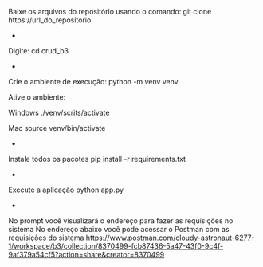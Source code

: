 Baixe os arquivos do repositório usando o comando:
git clone https://url_do_repositorio

-
Digite:
cd crud_b3

-
Crie o ambiente de execução:
python -m venv venv

Ative o ambiente:

Windows
./venv/scrits/activate

Mac
source venv/bin/activate

-
Instale todos os pacotes
pip install -r requirements.txt

-
Execute a aplicação
python app.py

-
No prompt você visualizará o endereço para fazer as requisições no sistema
No endereço abaixo você pode acessar o Postman com as requisições do sistema
https://www.postman.com/cloudy-astronaut-6277-1/workspace/b3/collection/8370499-fcb87436-5a47-43f0-9c4f-9af379a54cf5?action=share&creator=8370499